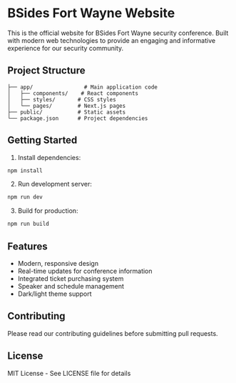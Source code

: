 # BSides Fort Wayne Website

This is the official website for BSides Fort Wayne security conference. Built with modern web technologies to provide an engaging and informative experience for our security community.

## Project Structure

```
├── app/                # Main application code
│   ├── components/    # React components
│   ├── styles/       # CSS styles
│   └── pages/        # Next.js pages
├── public/           # Static assets
└── package.json      # Project dependencies
```

## Getting Started

1. Install dependencies:
```bash
npm install
```

2. Run development server:
```bash
npm run dev
```

3. Build for production:
```bash
npm run build
```

## Features

- Modern, responsive design
- Real-time updates for conference information
- Integrated ticket purchasing system
- Speaker and schedule management
- Dark/light theme support

## Contributing

Please read our contributing guidelines before submitting pull requests.

## License

MIT License - See LICENSE file for details 
